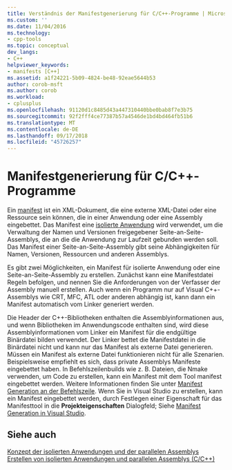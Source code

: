 ```yaml
---
title: Verständnis der Manifestgenerierung für C/C++-Programme | Microsoft-Dokumentation
ms.custom: ''
ms.date: 11/04/2016
ms.technology:
- cpp-tools
ms.topic: conceptual
dev_langs:
- C++
helpviewer_keywords:
- manifests [C++]
ms.assetid: a1f24221-5b09-4824-be48-92eae5644b53
author: corob-msft
ms.author: corob
ms.workload:
- cplusplus
ms.openlocfilehash: 91120d1c8485d43a447310440bbe0bab8f7e3b75
ms.sourcegitcommit: 92f2fff4ce77387b57a4546de1bd4bd464fb51b6
ms.translationtype: MT
ms.contentlocale: de-DE
ms.lasthandoff: 09/17/2018
ms.locfileid: "45726257"
---
```

# <a name="understanding-manifest-generation-for-cc-programs"></a>Manifestgenerierung für C/C++-Programme

Ein [manifest](https://msdn.microsoft.com/library/aa375365) ist ein XML-Dokument, die eine externe XML-Datei oder eine Ressource sein können, die in einer Anwendung oder eine Assembly eingebettet. Das Manifest eine [isolierte Anwendung](/windows/desktop/SbsCs/isolated-applications) wird verwendet, um die Verwaltung der Namen und Versionen freigegebener Seite-an-Seite-Assemblys, die an die die Anwendung zur Laufzeit gebunden werden soll. Das Manifest einer Seite-an-Seite-Assembly gibt seine Abhängigkeiten für Namen, Versionen, Ressourcen und anderen Assemblys.

Es gibt zwei Möglichkeiten, ein Manifest für isolierte Anwendung oder eine Seite-an-Seite-Assembly zu erstellen. Zunächst kann eine Manifestdatei Regeln befolgen, und nennen Sie die Anforderungen von der Verfasser der Assembly manuell erstellen. Auch wenn ein Programm nur auf Visual C++-Assemblys wie CRT, MFC, ATL oder anderen abhängig ist, kann dann ein Manifest automatisch vom Linker generiert werden.

Die Header der C++-Bibliotheken enthalten die Assemblyinformationen aus, und wenn Bibliotheken im Anwendungscode enthalten sind, wird diese Assemblyinformationen vom Linker ein Manifest für die endgültige Binärdatei bilden verwendet. Der Linker bettet die Manifestdatei in die Binärdatei nicht und kann nur das Manifest als externe Datei generieren. Müssen ein Manifest als externe Datei funktionieren nicht für alle Szenarien. Beispielsweise empfiehlt es sich, dass private Assemblys Manifeste eingebettet haben. In Befehlszeilenbuilds wie z. B. Dateien, die Nmake verwenden, um Code zu erstellen, kann ein Manifest mit dem Tool manifest eingebettet werden. Weitere Informationen finden Sie unter [Manifest Generation an der Befehlszeile](../build/manifest-generation-at-the-command-line.md). Wenn Sie in Visual Studio zu erstellen, kann ein Manifest eingebettet werden, durch Festlegen einer Eigenschaft für das Manifesttool in die **Projekteigenschaften** Dialogfeld; Siehe [Manifest Generation in Visual Studio](../build/manifest-generation-in-visual-studio.md).

## <a name="see-also"></a>Siehe auch

[Konzept der isolierten Anwendungen und der parallelen Assemblys](../build/concepts-of-isolated-applications-and-side-by-side-assemblies.md)<br/>
[Erstellen von isolierten Anwendungen und parallelen Assemblys (C/C++)](../build/building-c-cpp-isolated-applications-and-side-by-side-assemblies.md)